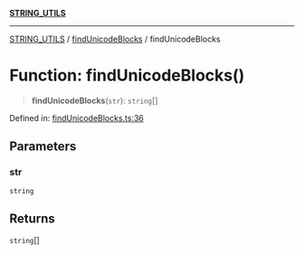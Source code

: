 [**STRING_UTILS**](../../README.md)

***

[STRING_UTILS](../../README.md) / [findUnicodeBlocks](../README.md) / findUnicodeBlocks

# Function: findUnicodeBlocks()

> **findUnicodeBlocks**(`str`): `string`[]

Defined in: [findUnicodeBlocks.ts:36](https://github.com/dailker/everyutil/blob/eec8191ac77814ae7059b0b875a0b45726d5172e/src/string/findUnicodeBlocks.ts#L36)

## Parameters

### str

`string`

## Returns

`string`[]
